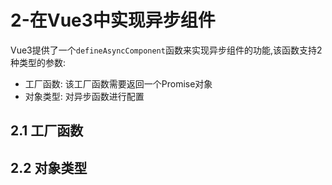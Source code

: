 # 2-在Vue3中实现异步组件

Vue3提供了一个`defineAsyncComponent`函数来实现异步组件的功能,该函数支持2种类型的参数:

- 工厂函数: 该工厂函数需要返回一个Promise对象
- 对象类型: 对异步函数进行配置

## 2.1 工厂函数

## 2.2 对象类型